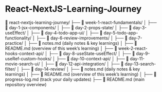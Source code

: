 # React-NextJS-Learning-Journey
📂 react-nextjs-learning-journey/
├── 📁 week-1-react-fundamentals/
│ ├── 📂 day-1-jsx-components/
│ ├── 📂 day-2-props-state/
│ ├── 📂 day-3-useEffect/
│ ├── 📂 day-4-todo-app-ui/
│ ├── 📂 day-5-todo-app-functionality/
│ ├── 📂 day-6-review-improvements/
│ ├── 📂 day-7-practice/
│ ├── 📝 notes.md (daily notes & key learnings)
│ ├── 📄 README.md (overview of this week’s learning)
│
├── 📁 week-2-react-hooks-context-api/
│ ├── 📂 day-8-useState-useEffect/
│ ├── 📂 day-9-useRef-custom-hooks/
│ ├── 📂 day-10-context-api/
│ ├── 📂 day-11-movie-search-ui/
│ ├── 📂 day-12-api-integration/
│ ├── 📂 day-13-search-filter/
│ ├── 📂 day-14-review/
│ ├── 📝 notes.md (daily notes & key learnings)
│ ├── 📄 README.md (overview of this week’s learning)
│
├── 📄 progress-log.md (track your daily updates)
├── 📄 README.md (main repository overview)
